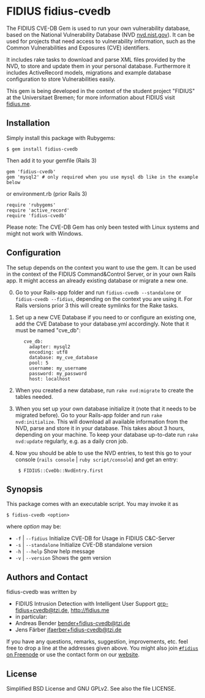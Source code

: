 # FIDIUS fidius-cvedb

The FIDIUS CVE-DB Gem is used to run your own vulnerability database,
based on the National Vulnerability Database (NVD
[nvd.nist.gov](http://nvd.nist.gov/)).  It can be used for projects
that need access to vulnerability information, such as the Common
Vulnerabilities and Exposures (CVE) identifiers.

It includes rake tasks to download and parse XML files provided by the
NVD, to store and update them in your personal database. Furthermore it includes
ActiveRecord models, migrations and example database configuration to store
Vulnerabilities easily.

This gem is being developed in the context of the student project "FIDIUS" at the
Universitaet Bremen; for more information about FIDIUS visit
[fidius.me](http://fidius.me/en).

## Installation

Simply install this package with Rubygems:

    $ gem install fidius-cvedb

Then add it to your gemfile (Rails 3)

    gem 'fidius-cvedb'
    gem 'mysql2' # only required when you use mysql db like in the example below

or environment.rb (prior Rails 3)

    require 'rubygems'
    require 'active_record'
    require 'fidius-cvedb'

Please note: The CVE-DB Gem has only been tested with Linux systems and might
not work with Windows.

## Configuration

The setup depends on the context you want to use the gem. It can be used in the
context of the FIDIUS Command&Control Server, or in your own Rails app. It might
access an already existing database or migrate a new one.

0. Go to your Rails-app folder and run `fidius-cvedb --standalone` or
   `fidius-cvedb --fidius`, depending on the context you are using it. For Rails
   versions prior 3 this will create symlinks for the Rake tasks.
1. Set up a new CVE Database if you need to or configure an existing one, add
   the CVE Database to your database.yml accordingly. Note that it must be named
   "cve_db":

          cve_db:
            adapter: mysql2
            encoding: utf8
            database: my_cve_database
            pool: 5
            username: my_username
            password: my_password
            host: localhost

2. When you created a new database, run `rake nvd:migrate` to create the tables
   needed.
3. When you set up your own database initialize it (note that it needs to be
   migrated before). Go to your Rails-app folder and run
   `rake nvd:initialize`. This will download all available information from the
   NVD, parse and store it in your database. This takes about 3 hours, depending
   on your machine. To keep your database up-to-date run `rake nvd:update`
   regularly, e.g. as a daily cron job.
4. Now you should be able to use the NVD entries, to test this go to your
   console (`rails console` | `ruby script/console`) and get an entry:

        $ FIDIUS::CveDb::NvdEntry.first


## Synopsis

This package comes with an executable script. You may invoke it as

    $ fidius-cvedb <option>

where _option_ may be:

* `-f` | `--fidius` Initialize CVE-DB for Usage in FIDIUS C&C-Server
* `-s` | `--standalone` Initialize CVE-DB standalone version
* `-h` | `--help` Show help message
* `-v` | `--version` Shows the gem version


## Authors and Contact

fidius-cvedb was written by

* FIDIUS Intrusion Detection with Intelligent User Support
  <grp-fidius+cvedb@tzi.de>, <http://fidius.me>
* in particular:
 * Andreas Bender <bender+fidius-cvedb@tzi.de>
 * Jens Färber <jfaerber+fidius-cvedb@tzi.de>

If you have any questions, remarks, suggestion, improvements,
etc. feel free to drop a line at the addresses given above.
You might also join [`#fidius` on Freenode](irc://irc.freenode.net/fidius) or use the contact
form on our [website](http://fidius.me/en/contact).


## License

Simplified BSD License and GNU GPLv2. See also the file LICENSE.
